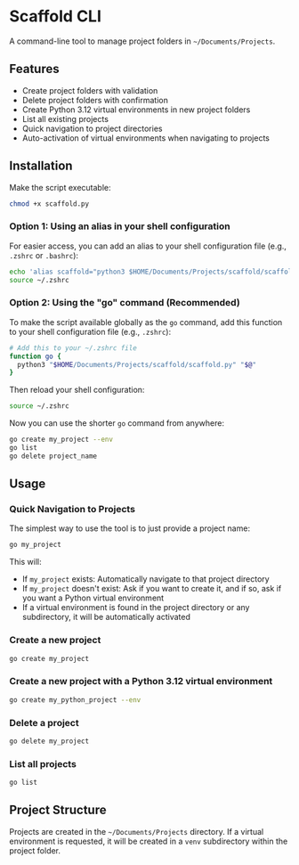 # Scaffold CLI

A command-line tool to manage project folders in `~/Documents/Projects`.

## Features

- Create project folders with validation
- Delete project folders with confirmation
- Create Python 3.12 virtual environments in new project folders
- List all existing projects
- Quick navigation to project directories
- Auto-activation of virtual environments when navigating to projects

## Installation

Make the script executable:

```bash
chmod +x scaffold.py
```

### Option 1: Using an alias in your shell configuration

For easier access, you can add an alias to your shell configuration file (e.g., `.zshrc` or `.bashrc`):

```bash
echo 'alias scaffold="python3 $HOME/Documents/Projects/scaffold/scaffold.py"' >> ~/.zshrc
source ~/.zshrc
```

### Option 2: Using the "go" command (Recommended)

To make the script available globally as the `go` command, add this function to your shell configuration file (e.g., `.zshrc`):

```bash
# Add this to your ~/.zshrc file
function go {
  python3 "$HOME/Documents/Projects/scaffold/scaffold.py" "$@"
}
```

Then reload your shell configuration:

```bash
source ~/.zshrc
```

Now you can use the shorter `go` command from anywhere:
```bash
go create my_project --env
go list
go delete project_name
```

## Usage

### Quick Navigation to Projects

The simplest way to use the tool is to just provide a project name:

```bash
go my_project
```

This will:
- If `my_project` exists: Automatically navigate to that project directory
- If `my_project` doesn't exist: Ask if you want to create it, and if so, ask if you want a Python virtual environment
- If a virtual environment is found in the project directory or any subdirectory, it will be automatically activated

### Create a new project

```bash
go create my_project
```

### Create a new project with a Python 3.12 virtual environment

```bash
go create my_python_project --env
```

### Delete a project

```bash
go delete my_project
```

### List all projects

```bash
go list
```

## Project Structure

Projects are created in the `~/Documents/Projects` directory. If a virtual environment is requested, it will be created in a `venv` subdirectory within the project folder.
